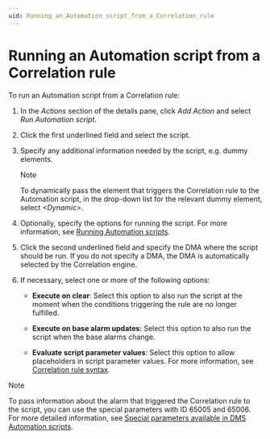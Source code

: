 ```yaml
---
uid: Running_an_Automation_script_from_a_Correlation_rule
---
```


# Running an Automation script from a Correlation rule

To run an Automation script from a Correlation rule:

1. In the *Actions* section of the details pane, click *Add Action* and select *Run Automation script*.

2. Click the first underlined field and select the script.

3. Specify any additional information needed by the script, e.g. dummy elements.

    > [!NOTE]
    > To dynamically pass the element that triggers the Correlation rule to the Automation script, in the drop-down list for the relevant dummy element, select *\<Dynamic>*.

4. Optionally, specify the options for running the script. For more information, see [Running Automation scripts](xref:Running_Automation_scripts).

5. Click the second underlined field and specify the DMA where the script should be run. If you do not specify a DMA, the DMA is automatically selected by the Correlation engine.

6. If necessary, select one or more of the following options:

    - **Execute on clear**: Select this option to also run the script at the moment when the conditions triggering the rule are no longer fulfilled.

    - **Execute on base alarm updates**: Select this option to also run the script when the base alarms change.

    - **Evaluate script parameter values**: Select this option to allow placeholders in script parameter values. For more information, see [Correlation rule syntax](xref:Correlation_rule_syntax).

> [!NOTE]
> To pass information about the alarm that triggered the Correlation rule to the script, you can use the special parameters with ID 65005 and 65006. For more detailed information, see [Special parameters available in DMS Automation scripts](xref:Special_parameters_available_in_DMS_Automation_scripts).
>
